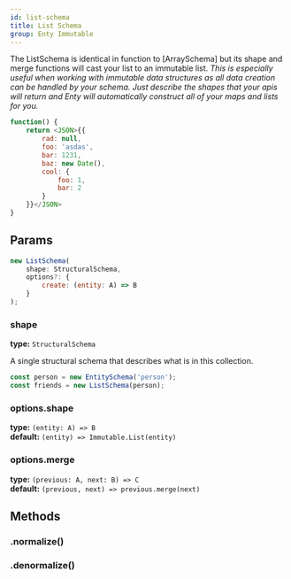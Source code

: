 ```yaml
---
id: list-schema
title: List Schema
group: Enty Immutable
---
```


The ListSchema is identical in function to [ArraySchema] but its shape and merge functions
will cast your list to an immutable list. _This is especially useful when working with immutable 
data structures as all data creation can be handled by your schema. Just describe the shapes that 
your apis will return and Enty will automatically construct all of your maps and lists for you._

```js
function() {
    return <JSON>{{
        rad: null,
        foo: 'asdas', 
        bar: 1231, 
        baz: new Date(), 
        cool: {
            foo: 1,
            bar: 2
        }
    }}</JSON>
}
```

## Params

```js
new ListSchema(
    shape: StructuralSchema,
    options?: {
        create: (entity: A) => B
    }
);
```

### shape 
**type:** `StructuralSchema`  

A single structural schema that describes what is in this collection.

```js
const person = new EntitySchema('person');
const friends = new ListSchema(person);
```

### options.shape 
**type:** `(entity: A) => B`  
**default:** `(entity) => Immutable.List(entity)`


### options.merge 
**type:** `(previous: A, next: B) => C`  
**default:** `(previous, next) => previous.merge(next)`


## Methods

### .normalize()
<Normalize />

### .denormalize()
<Denormalize />

